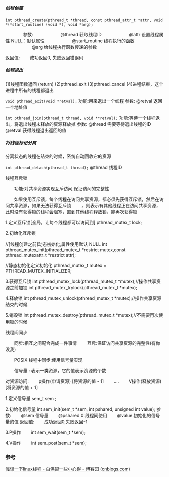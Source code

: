 ##### 线程创建

`int pthread_create(pthread_t *thread, const pthread_attr_t *attr, void *(*start_routine) (void *), void *arg);`

　　　　参数:
　　　　　　@thread 获取线程ID
　　　　　　@attr 设置线程属性 NULL：默认属性
　　　　　　@start_routine 线程执行的函数
　　　　　　@arg 给线程执行函数传递的参数

返回值:
　　成功返回0, 失败返回错误码

##### 线程退出

(1)线程函数返回 (return)
(2)pthread_exit
(3)pthread_cancel
(4)进程结束，这个进程中所有的线程都退出

`void pthread_exit(void *retval);`
功能:用来退出一个线程
参数:
@retval 返回一个地址值


`int pthread_join(pthread_t thread, void **retval);`
功能:等待一个线程退出，将退出线程未释放的资源释放掉
参数:
@thread 需要等待退出线程的ID
@retval 获得线程退出返回的值

##### 将线程标记分离

分离状态的线程在结束的时候，系统自动回收它的资源

`int pthread_detach(pthread_t thread);`
@thread 线程ID

 线程互斥锁

　　功能:对共享资源实现互斥访问,保证访问的完整性

　　如果使用互斥锁，每个线程在访问共享资源，都必须先获得互斥锁，然后在访问共享资源，如果无法获得互斥锁
　　，则表示有其他线程正在访问共享资源，此时没有获得锁的线程会阻塞，直到其他线程释放锁，能再次获得锁

1.定义互斥锁[全局，让每个线程都可以访问到]
pthread_mutex_t lock;

2.初始化互斥锁

//[线程创建之前]动态初始化,属性使用默认 NULL
int pthread_mutex_init(pthread_mutex_t *restrict mutex,const pthread_mutexattr_t *restrict attr);

//静态初始化定义初始化
pthread_mutex_t mutex = PTHREAD_MUTEX_INITIALIZER;

3.获得互斥锁
int pthread_mutex_lock(pthread_mutex_t *mutex);//操作共享资源之前加锁
int pthread_mutex_trylock(pthread_mutex_t *mutex);

4.释放锁
int pthread_mutex_unlock(pthread_mutex_t *mutex);//操作共享资源结束的时候

5.销毁锁
int pthread_mutex_destroy(pthread_mutex_t *mutex);//不需要再次使用锁的时候

 线程间同步

　　同步:相互之间配合完成一件事情
　　互斥:保证访问共享资源的完整性(有你没我)

　　POSIX 线程中同步:使用信号量实现

　　信号量 : 表示一类资源，它的值表示资源的个数

对资源访问:
　　p操作(申请资源) [将资源的值 - 1]
　　....
　　V操作(释放资源) [将资源的值 + 1]

1.定义信号量
sem_t sem ;

2.初始化信号量
int sem_init(sem_t *sem, int pshared, unsigned int value);
参数:
　　@sem 信号量
　　@pshared 0:线程间使用
　　@value 初始化的信号量的值
返回值:
　　成功返回0,失败返回-1

3.P操作
　　int sem_wait(sem_t *sem);

4.V操作
　　int sem_post(sem_t *sem);

### 参考

[浅谈一下linux线程 - 白伟碧一些小心得 - 博客园 (cnblogs.com)](https://www.cnblogs.com/bwbfight/p/9304626.html)